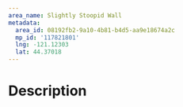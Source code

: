 ```yaml
---
area_name: Slightly Stoopid Wall
metadata:
  area_id: 08192fb2-9a10-4b81-b4d5-aa9e18674a2c
  mp_id: '117821801'
  lng: -121.12303
  lat: 44.37018
---
```

# Description
